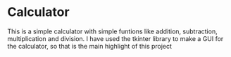 # Calculator
 This is a simple calculator with simple funtions like addition, subtraction, multiplication and division. 
 I have used the tkinter library to make a GUI for the calculator, so that is the main highlight of this project 
